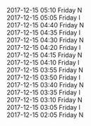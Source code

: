 2017-12-15 05:10 Friday  N  
2017-12-15 05:05 Friday  I  
2017-12-15 04:40 Friday  N  
2017-12-15 04:35 Friday  I  
2017-12-15 04:30 Friday  N  
2017-12-15 04:20 Friday  I  
2017-12-15 04:15 Friday  N  
2017-12-15 04:10 Friday  I  
2017-12-15 03:55 Friday  N  
2017-12-15 03:50 Friday  I  
2017-12-15 03:40 Friday  N  
2017-12-15 03:35 Friday  I  
2017-12-15 03:10 Friday  N  
2017-12-15 03:05 Friday  I  
2017-12-15 02:05 Friday  N  
